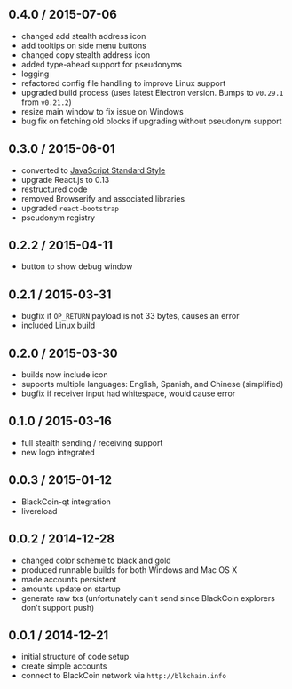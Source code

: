 0.4.0 / 2015-07-06
------------------
- changed add stealth address icon
- add tooltips on side menu buttons
- changed copy stealth address icon
- added type-ahead support for pseudonyms
- logging
- refactored config file handling to improve Linux support
- upgraded build process (uses latest Electron version. Bumps to `v0.29.1` from `v0.21.2`)
- resize main window to fix issue on Windows
- bug fix on fetching old blocks if upgrading without pseudonym support

0.3.0 / 2015-06-01
----------------------
- converted to [JavaScript Standard Style](https://github.com/feross/standard)
- upgrade React.js to 0.13
- restructured code
- removed Browserify and associated libraries
- upgraded `react-bootstrap`
- pseudonym registry

0.2.2 / 2015-04-11
------------------
- button to show debug window

0.2.1 / 2015-03-31
------------------
- bugfix if `OP_RETURN` payload is not 33 bytes, causes an error
- included Linux build

0.2.0 / 2015-03-30
------------------
- builds now include icon
- supports multiple languages: English, Spanish, and Chinese (simplified)
- bugfix if receiver input had whitespace, would cause error

0.1.0 / 2015-03-16
------------------
- full stealth sending / receiving support
- new logo integrated

0.0.3 / 2015-01-12
------------------
- BlackCoin-qt integration
- livereload

0.0.2 / 2014-12-28
------------------
- changed color scheme to black and gold
- produced runnable builds for both Windows and Mac OS X
- made accounts persistent
- amounts update on startup
- generate raw txs (unfortunately can't send since BlackCoin explorers don't support push)

0.0.1 / 2014-12-21
------------------
- initial structure of code setup
- create simple accounts
- connect to BlackCoin network via `http://blkchain.info`
